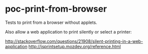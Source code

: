 poc-print-from-browser
===============================================

Tests to print from a browser without applets.

Also allow a web application to print silently or select a printer:

http://stackoverflow.com/questions/21908/silent-printing-in-a-web-application
http://jsprintsetup.mozdev.org/reference.html
